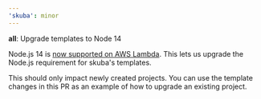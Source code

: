 ```yaml
---
'skuba': minor
---
```


**all**: Upgrade templates to Node 14

Node.js 14 is [now supported on AWS Lambda](https://aws.amazon.com/about-aws/whats-new/2021/02/aws-lambda-now-supports-node-js-14/). This lets us upgrade the Node.js requirement for skuba's templates.

This should only impact newly created projects. You can use the template changes in this PR as an example of how to upgrade an existing project.
